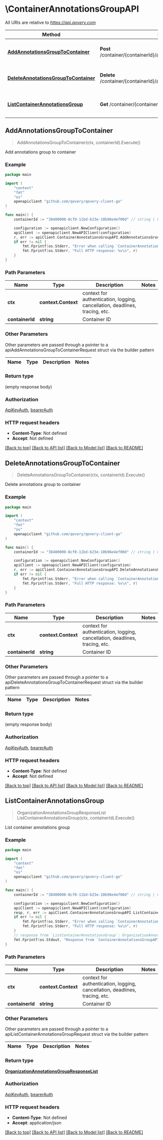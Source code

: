 # \ContainerAnnotationsGroupAPI

All URIs are relative to *https://api.qovery.com*

Method | HTTP request | Description
------------- | ------------- | -------------
[**AddAnnotationsGroupToContainer**](ContainerAnnotationsGroupAPI.md#AddAnnotationsGroupToContainer) | **Post** /container/{containerId}/annotationsGroup/{annotationsGroupId} | Add annotations group to container
[**DeleteAnnotationsGroupToContainer**](ContainerAnnotationsGroupAPI.md#DeleteAnnotationsGroupToContainer) | **Delete** /container/{containerId}/annotationsGroup/{annotationsGroupId} | Delete annotations group to container
[**ListContainerAnnotationsGroup**](ContainerAnnotationsGroupAPI.md#ListContainerAnnotationsGroup) | **Get** /container/{containerId}/annotationsGroup | List container annotations group



## AddAnnotationsGroupToContainer

> AddAnnotationsGroupToContainer(ctx, containerId).Execute()

Add annotations group to container



### Example

```go
package main

import (
    "context"
    "fmt"
    "os"
    openapiclient "github.com/qovery/qovery-client-go"
)

func main() {
    containerId := "38400000-8cf0-11bd-b23e-10b96e4ef00d" // string | Container ID

    configuration := openapiclient.NewConfiguration()
    apiClient := openapiclient.NewAPIClient(configuration)
    r, err := apiClient.ContainerAnnotationsGroupAPI.AddAnnotationsGroupToContainer(context.Background(), containerId).Execute()
    if err != nil {
        fmt.Fprintf(os.Stderr, "Error when calling `ContainerAnnotationsGroupAPI.AddAnnotationsGroupToContainer``: %v\n", err)
        fmt.Fprintf(os.Stderr, "Full HTTP response: %v\n", r)
    }
}
```

### Path Parameters


Name | Type | Description  | Notes
------------- | ------------- | ------------- | -------------
**ctx** | **context.Context** | context for authentication, logging, cancellation, deadlines, tracing, etc.
**containerId** | **string** | Container ID | 

### Other Parameters

Other parameters are passed through a pointer to a apiAddAnnotationsGroupToContainerRequest struct via the builder pattern


Name | Type | Description  | Notes
------------- | ------------- | ------------- | -------------


### Return type

 (empty response body)

### Authorization

[ApiKeyAuth](../README.md#ApiKeyAuth), [bearerAuth](../README.md#bearerAuth)

### HTTP request headers

- **Content-Type**: Not defined
- **Accept**: Not defined

[[Back to top]](#) [[Back to API list]](../README.md#documentation-for-api-endpoints)
[[Back to Model list]](../README.md#documentation-for-models)
[[Back to README]](../README.md)


## DeleteAnnotationsGroupToContainer

> DeleteAnnotationsGroupToContainer(ctx, containerId).Execute()

Delete annotations group to container



### Example

```go
package main

import (
    "context"
    "fmt"
    "os"
    openapiclient "github.com/qovery/qovery-client-go"
)

func main() {
    containerId := "38400000-8cf0-11bd-b23e-10b96e4ef00d" // string | Container ID

    configuration := openapiclient.NewConfiguration()
    apiClient := openapiclient.NewAPIClient(configuration)
    r, err := apiClient.ContainerAnnotationsGroupAPI.DeleteAnnotationsGroupToContainer(context.Background(), containerId).Execute()
    if err != nil {
        fmt.Fprintf(os.Stderr, "Error when calling `ContainerAnnotationsGroupAPI.DeleteAnnotationsGroupToContainer``: %v\n", err)
        fmt.Fprintf(os.Stderr, "Full HTTP response: %v\n", r)
    }
}
```

### Path Parameters


Name | Type | Description  | Notes
------------- | ------------- | ------------- | -------------
**ctx** | **context.Context** | context for authentication, logging, cancellation, deadlines, tracing, etc.
**containerId** | **string** | Container ID | 

### Other Parameters

Other parameters are passed through a pointer to a apiDeleteAnnotationsGroupToContainerRequest struct via the builder pattern


Name | Type | Description  | Notes
------------- | ------------- | ------------- | -------------


### Return type

 (empty response body)

### Authorization

[ApiKeyAuth](../README.md#ApiKeyAuth), [bearerAuth](../README.md#bearerAuth)

### HTTP request headers

- **Content-Type**: Not defined
- **Accept**: Not defined

[[Back to top]](#) [[Back to API list]](../README.md#documentation-for-api-endpoints)
[[Back to Model list]](../README.md#documentation-for-models)
[[Back to README]](../README.md)


## ListContainerAnnotationsGroup

> OrganizationAnnotationsGroupResponseList ListContainerAnnotationsGroup(ctx, containerId).Execute()

List container annotations group



### Example

```go
package main

import (
    "context"
    "fmt"
    "os"
    openapiclient "github.com/qovery/qovery-client-go"
)

func main() {
    containerId := "38400000-8cf0-11bd-b23e-10b96e4ef00d" // string | Container ID

    configuration := openapiclient.NewConfiguration()
    apiClient := openapiclient.NewAPIClient(configuration)
    resp, r, err := apiClient.ContainerAnnotationsGroupAPI.ListContainerAnnotationsGroup(context.Background(), containerId).Execute()
    if err != nil {
        fmt.Fprintf(os.Stderr, "Error when calling `ContainerAnnotationsGroupAPI.ListContainerAnnotationsGroup``: %v\n", err)
        fmt.Fprintf(os.Stderr, "Full HTTP response: %v\n", r)
    }
    // response from `ListContainerAnnotationsGroup`: OrganizationAnnotationsGroupResponseList
    fmt.Fprintf(os.Stdout, "Response from `ContainerAnnotationsGroupAPI.ListContainerAnnotationsGroup`: %v\n", resp)
}
```

### Path Parameters


Name | Type | Description  | Notes
------------- | ------------- | ------------- | -------------
**ctx** | **context.Context** | context for authentication, logging, cancellation, deadlines, tracing, etc.
**containerId** | **string** | Container ID | 

### Other Parameters

Other parameters are passed through a pointer to a apiListContainerAnnotationsGroupRequest struct via the builder pattern


Name | Type | Description  | Notes
------------- | ------------- | ------------- | -------------


### Return type

[**OrganizationAnnotationsGroupResponseList**](OrganizationAnnotationsGroupResponseList.md)

### Authorization

[ApiKeyAuth](../README.md#ApiKeyAuth), [bearerAuth](../README.md#bearerAuth)

### HTTP request headers

- **Content-Type**: Not defined
- **Accept**: application/json

[[Back to top]](#) [[Back to API list]](../README.md#documentation-for-api-endpoints)
[[Back to Model list]](../README.md#documentation-for-models)
[[Back to README]](../README.md)

